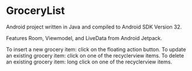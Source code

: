 # GroceryList

Android project written in Java and compiled to Android SDK Version 32.

Features Room, Viewmodel, and LiveData from Android Jetpack.

To insert a new grocery item: click on the floating action button.
To update an existing grocery item: click on one of the recyclerview items.
To delete an existing grocery item: long click on one of the recyclerview items.
